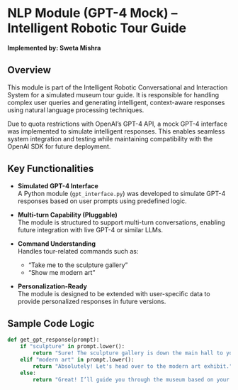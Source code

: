 # NLP Module (GPT-4 Mock) – Intelligent Robotic Tour Guide

**Implemented by: Sweta Mishra**  

## Overview

This module is part of the Intelligent Robotic Conversational and Interaction System for a simulated museum tour guide. It is responsible for handling complex user queries and generating intelligent, context-aware responses using natural language processing techniques.

Due to quota restrictions with OpenAI’s GPT-4 API, a mock GPT-4 interface was implemented to simulate intelligent responses. This enables seamless system integration and testing while maintaining compatibility with the OpenAI SDK for future deployment.

## Key Functionalities

- **Simulated GPT-4 Interface**  
  A Python module (`gpt_interface.py`) was developed to simulate GPT-4 responses based on user prompts using predefined logic.

- **Multi-turn Capability (Pluggable)**  
  The module is structured to support multi-turn conversations, enabling future integration with live GPT-4 or similar LLMs.

- **Command Understanding**  
  Handles tour-related commands such as:
  - “Take me to the sculpture gallery”
  - “Show me modern art”

- **Personalization-Ready**  
  The module is designed to be extended with user-specific data to provide personalized responses in future versions.

## Sample Code Logic

```python
def get_gpt_response(prompt):
    if "sculpture" in prompt.lower():
        return "Sure! The sculpture gallery is down the main hall to your right."
    elif "modern art" in prompt.lower():
        return "Absolutely! Let's head over to the modern art exhibit."
    else:
        return "Great! I’ll guide you through the museum based on your interests."
